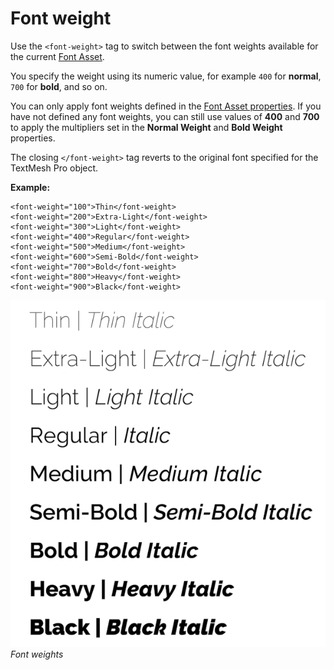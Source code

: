 # Font weight

Use the `<font-weight>` tag to switch between the font weights available for the current [Font Asset](FontAssets.md).

You specify the weight using its numeric value, for example `400` for **normal**, `700` for **bold**, and so on.

You can only apply font weights defined in the [Font Asset properties](FontAssetsProperties.md#FontWeights). If you have not defined any font weights, you can still use values of **400** and **700** to apply the multipliers set in the **Normal Weight** and **Bold Weight** properties.

The closing `</font-weight>` tag reverts to the original font specified for the TextMesh Pro object.

**Example:**

```
<font-weight="100">Thin</font-weight>
<font-weight="200">Extra-Light</font-weight>
<font-weight="300">Light</font-weight>
<font-weight="400">Regular</font-weight>
<font-weight="500">Medium</font-weight>
<font-weight="600">Semi-Bold</font-weight>
<font-weight="700">Bold</font-weight>
<font-weight="800">Heavy</font-weight>
<font-weight="900">Black</font-weight>
```

![Example image](../images/TMP_RichTextFontWeight.png)<br/>
_Font weights_
